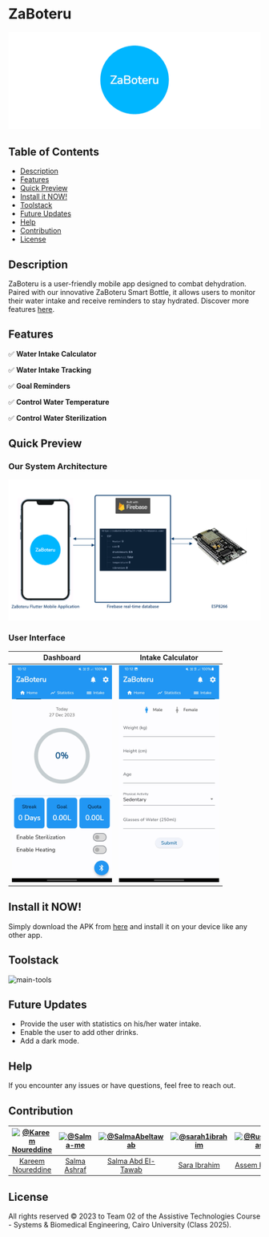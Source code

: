 # ZaBoteru

<a href="README-Assets/ZaBoteru.png"><img src="README-Assets/ZaBoteru.png" alt="ZaBoteru"></a>

## Table of Contents
- [Description](#description)
- [Features](#features)
- [Quick Preview](#quick-preview)
- [Install it NOW!](#install-it-now)
- [Toolstack](#toolstack)
- [Future Updates](#future-updates)
- [Help](#help)
- [Contribution](#contribution)
- [License](#license)

## Description

ZaBoteru is a user-friendly mobile app designed to combat dehydration. Paired with our innovative ZaBoteru Smart Bottle, it allows users to monitor their water intake and receive reminders to stay hydrated. Discover more features [here](#features).


## Features

:white_check_mark: **Water Intake Calculator**

:white_check_mark: **Water Intake Tracking**

:white_check_mark: **Goal Reminders**

:white_check_mark: **Control Water Temperature**

:white_check_mark: **Control Water Sterilization**


## Quick Preview

### Our System Architecture

<a href="README-Assets/software-map.png"><img src="README-Assets/software-map.png" alt="Systm Architecture"></a>

### User Interface
<div align="center">

| Dashboard | Intake Calculator |
| :-: | :-: |
| <a href="README-Assets/Main_View_Dashboard.jpg"><img src="README-Assets/Main_View_Dashboard.jpg" width="200px" alt="ZaBoteru-Dashboard"></a> | <a href="README-Assets/Water_Intake_Calculator.jpg"><img src="README-Assets/Water_Intake_Calculator.jpg" width="200px" alt="ZaBoter-Intake_Calculator"></a> |

</div>

## Install it NOW!

Simply download the APK from [here](Built-Version) and install it on your device like any other app.

## Toolstack

![main-tools](https://go-skill-icons.vercel.app/api/icons?i=dart,flutter,firebase)

## Future Updates

- Provide the user with statistics on his/her water intake.
- Enable the user to add other drinks.
- Add a dark mode.

## Help

If you encounter any issues or have questions, feel free to reach out.

## Contribution

| <a href="https://github.com/cln-Kafka"><img src="https://avatars.githubusercontent.com/u/100665578?v=4" width="100px" alt="@Kareem Noureddine"></a> | <a href="https://github.com/Salma-me"><img src="https://avatars.githubusercontent.com/u/114951438?v=4" width="100px" alt="@Salma-me"></a> | <a href="https://github.com/SalmaAbeltawab"><img src="https://avatars.githubusercontent.com/u/112682498?v=4" width="100px" alt="@SalmaAbeltawab"></a> | <a href="https://github.com/sarah1ibrahim"><img src="https://avatars.githubusercontent.com/u/99448829?v=4" width="100px" alt="@sarah1ibrahim"></a> | <a href="https://github.com/RushingBlast"><img src="https://avatars.githubusercontent.com/u/96780345?v=4" width="100px" alt="@RushingBlast"></a> |
| :-: | :-: | :-: | :-: | :-: |
| [Kareem Noureddine](https://github.com/cln-Kafka) | [Salma Ashraf](https://github.com/Salma-me) | [Salma Abd El-Tawab](https://github.com/SalmaAbeltawab) | [Sara Ibrahim](https://github.com/sarah1ibrahim) | [Assem Hussein](https://github.com/RushingBlast) |


## License

All rights reserved © 2023 to Team 02 of the Assistive Technologies Course - Systems & Biomedical Engineering, Cairo University (Class 2025).

